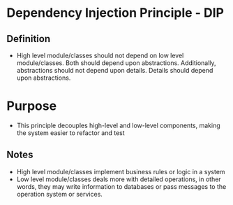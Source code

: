 ﻿# Dependency Injection Principle - DIP

## Definition
- High level module/classes should not depend on low level module/classes. Both should depend upon abstractions.
Additionally, abstractions should not depend upon details. Details should depend upon abstractions.

# Purpose
- This principle decouples high-level and low-level components, making the system easier to refactor and test

## Notes
- High level module/classes implement business rules or logic in a system
- Low level module/classes deals more with detailed operations, in other words, they may write information 
to databases or pass messages to the operation system or services.
